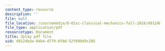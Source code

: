 ```yaml
---
content_type: resource
description: ''
file: null
file_location: /coursemedia/8-01sc-classical-mechanics-fall-2016/d9124bda94b4d7790f8d52f098d9c285_ofgusnhQ07Q.pdf
file_type: application/pdf
resourcetype: Document
title: 3play pdf file
uid: d9124bda-94b4-d779-0f8d-52f098d9c285
---
```

